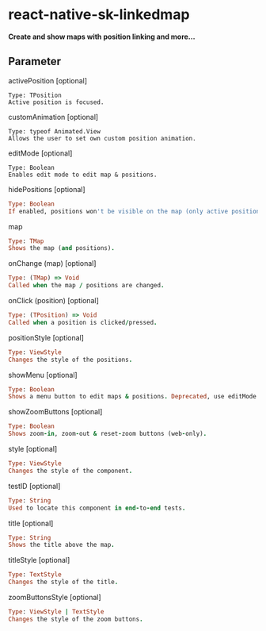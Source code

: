 # react-native-sk-linkedmap

**Create and show maps with position linking and more...**

## Parameter

activePosition [optional]
```jruby
Type: TPosition
Active position is focused.
```

customAnimation [optional]
```jruby
Type: typeof Animated.View
Allows the user to set own custom position animation.
```

editMode [optional]
```jruby
Type: Boolean
Enables edit mode to edit map & positions.
```

hidePositions [optional]
```ruby
Type: Boolean
If enabled, positions won't be visible on the map (only active position).
```

map
```ruby
Type: TMap
Shows the map (and positions).
```

onChange (map) [optional]
```ruby
Type: (TMap) => Void
Called when the map / positions are changed.
```

onClick (position) [optional]
```ruby
Type: (TPosition) => Void
Called when a position is clicked/pressed.
```

positionStyle [optional]
```ruby
Type: ViewStyle
Changes the style of the positions.
```

showMenu [optional]
```ruby
Type: Boolean
Shows a menu button to edit maps & positions. Deprecated, use editMode instead.
```

showZoomButtons [optional]
```ruby
Type: Boolean
Shows zoom-in, zoom-out & reset-zoom buttons (web-only).
```

style [optional]
```ruby
Type: ViewStyle
Changes the style of the component.
```

testID [optional]
```ruby
Type: String
Used to locate this component in end-to-end tests.
```

title [optional]
```ruby
Type: String
Shows the title above the map.
```

titleStyle [optional]
```ruby
Type: TextStyle
Changes the style of the title.
```

zoomButtonsStyle [optional]
```ruby
Type: ViewStyle | TextStyle
Changes the style of the zoom buttons.
```
